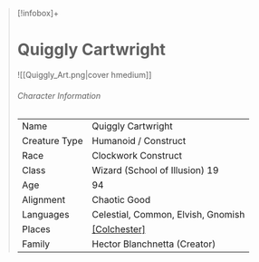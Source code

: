 > [!infobox]+
> # Quiggly Cartwright
> ![[Quiggly_Art.png|cover hmedium]]
> ###### Character Information
> |||
> | ---- | ---- |
> | Name | Quiggly Cartwright |
> |Creature Type | Humanoid / Construct |
> |Race | Clockwork Construct |
> |Class | Wizard (School of Illusion) 19 |
> |Age | 94 |
> |Alignment| Chaotic Good |
> |Languages| Celestial, Common, Elvish, Gnomish |
> |Places| [[Colchester]](home) |
> |Family| Hector Blanchnetta (Creator) |  